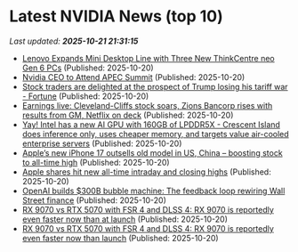 # Latest NVIDIA News (top 10)
_Last updated: **2025-10-21 21:31:15**_

- [Lenovo Expands Mini Desktop Line with Three New ThinkCentre neo Gen 6 PCs](https://www.storagereview.com/news/lenovo-expands-mini-desktop-line-with-three-new-thinkcentre-neo-gen-6-pcs) (Published: 2025-10-20)
- [Nvidia CEO to Attend APEC Summit](https://nep123.com/nvidia-ceo-to-attend-apec-summit/) (Published: 2025-10-20)
- [Stock traders are delighted at the prospect of Trump losing his tariff war - Fortune](https://slashdot.org/firehose.pl?op=view&amp;id=179837794) (Published: 2025-10-20)
- [Earnings live: Cleveland-Cliffs stock soars, Zions Bancorp rises with results from GM, Netflix on deck](https://finance.yahoo.com/news/live/earnings-live-cleveland-cliffs-stock-soars-zions-bancorp-rises-with-results-from-gm-netflix-on-deck-203050732.html) (Published: 2025-10-20)
- [Yay! Intel has a new AI GPU with 160GB of LPDDR5X - Crescent Island does inference only, uses cheaper memory, and targets value air-cooled enterprise servers](https://www.techradar.com/pro/yay-intel-has-a-new-ai-gpu-with-160gb-of-lpddr5x-crescent-island-does-inference-only-uses-cheaper-memory-and-targets-value-air-cooled-enterprise-servers) (Published: 2025-10-20)
- [Apple’s new iPhone 17 outsells old model in US, China – boosting stock to all-time high](https://nypost.com/2025/10/20/business/apples-new-iphone-17-outsells-old-model-in-us-china-boosting-stock-to-all-time-high/) (Published: 2025-10-20)
- [Apple shares hit new all-time intraday and closing highs](https://macdailynews.com/2025/10/20/apple-shares-hit-new-all-time-intraday-and-closing-highs-87/) (Published: 2025-10-20)
- [OpenAI builds $300B bubble machine: The feedback loop rewiring Wall Street finance](https://cryptoslate.com/openai-builds-300b-bubble-machine-the-feedback-loop-rewiring-wall-street-finance/) (Published: 2025-10-20)
- [RX 9070 vs RTX 5070 with FSR 4 and DLSS 4: RX 9070 is reportedly even faster now than at launch](https://www.notebookcheck.net/RX-9070-vs-RTX-5070-with-FSR-4-and-DLSS-4-RX-9070-is-reportedly-even-faster-now-than-at-launch.1142592.0.html) (Published: 2025-10-20)
- [RX 9070 vs RTX 5070 with FSR 4 and DLSS 4: RX 9070 is reportedly even faster now than launch](https://www.notebookcheck.net/RX-9070-vs-RTX-5070-with-FSR-4-and-DLSS-4-RX-9070-is-reportedly-even-faster-now-than-launch.1142592.0.html) (Published: 2025-10-20)
